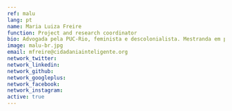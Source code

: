 ```yaml
---
ref: malu
lang: pt
name: Maria Luiza Freire
function: Project and research coordinator
bio: Advogada pela PUC-Rio, feminista e descolonialista. Mestranda em políticas públicas e planejamento urbano na América Latina pelo IPPUR / UFRJ. Inovando em participação política.
image: malu-br.jpg
email: mfreire@cidadaniainteligente.org
network_twitter:
network_linkedin:
network_github:
network_googleplus:
network_facebook:
network_instagram:
active: true
---
```

